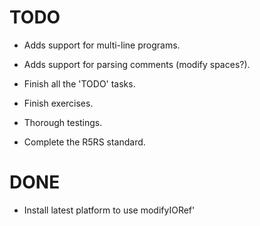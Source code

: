 TODO
====
- Adds support for multi-line programs.
- Adds support for parsing comments (modify spaces?).

- Finish all the 'TODO' tasks.
- Finish exercises.

- Thorough testings.
- Complete the R5RS standard.

DONE
=====
- Install latest platform to use modifyIORef'

